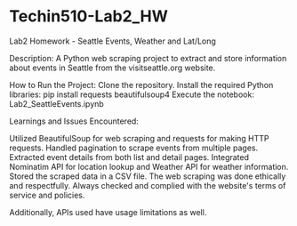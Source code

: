 # Techin510-Lab2_HW
Lab2 Homework - Seattle Events, Weather and Lat/Long

Description:
A Python web scraping project to extract and store information about events in Seattle from the visitseattle.org website.

How to Run the Project:
Clone the repository.
Install the required Python libraries: pip install requests beautifulsoup4
Execute the notebook: Lab2_SeattleEvents.ipynb

Learnings and Issues Encountered:

Utilized BeautifulSoup for web scraping and requests for making HTTP requests.
Handled pagination to scrape events from multiple pages.
Extracted event details from both list and detail pages.
Integrated Nominatim API for location lookup and Weather API for weather information.
Stored the scraped data in a CSV file.
The web scraping was done ethically and respectfully. Always checked and complied with the website's terms of service and policies. 

Additionally, APIs used have usage limitations as well.

